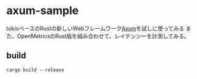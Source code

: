 # axum-sample

tokioベースのRustの新しいWebフレームワーク[Axum]()を試しに使ってみる
また、OpenMetricsのRust版を組み合わせて、レイテンシーを計測してみる。


## build
```
cargo build --release
```





